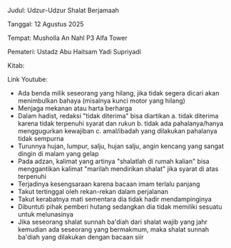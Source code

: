 Judul: Udzur-Udzur Shalat Berjamaah

Tanggal: 12 Agustus 2025

Tempat: Musholla An Nahl P3 Alfa Tower

Pemateri: Ustadz Abu Haitsam Yadi Supriyadi

Kitab: 

Link Youtube: []()

- Ada benda milik seseorang yang hilang, jika tidak segera dicari
akan menimbulkan bahaya (misalnya kunci motor yang hilang)
- Menjaga mekanan atau harta berharga
- Dalam hadist, redaksi "tidak diterima" bisa diartikan
    a. tidak diterima karena tidak terpenuhi syarat dan rukun
    b. tidak ada pahalanya/hanya menggugurkan kewajiban
    c. amal/ibadah yang dilakukan pahalanya tidak sempurna
- Turunnya hujan, lumpur, salju, hujan salju, angin kencang yang
sangat dingin di malam yang gelap
- Pada adzan, kalimat yang artinya "shalatlah di rumah kalian" bisa 
menggantikan kalimat "marilah mendirikan shalat" jika syarat di atas
terpenuhi
- Terjadinya kesengsaraan karena bacaan imam terlalu panjang
- Takut tertinggal oleh rekan-rekan dalam perjalanan
- Takut kerabatnya mati sementara dia tidak hadir mendampinginya
- Dibuntuti pihak pemberi hutang sedangkan dia tidak memiliki
sesuatu untuk melunasinya
- Jika seseorang shalat sunnah ba'diah dari shalat wajib yang jahr
kemudian ada seseorang yang bermakmum, maka shalat sunnah
ba'diah yang dilakukan dengan bacaan siir
